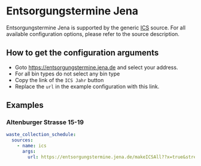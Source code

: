 # Entsorgungstermine Jena

Entsorgungstermine Jena is supported by the generic [ICS](/doc/source/ics.md) source. For all available configuration options, please refer to the source description.


## How to get the configuration arguments

- Goto <https://entsorgungstermine.jena.de> and select your address.
- For all bin types do not select any bin type
- Copy the link of the `ICS Jahr` button
- Replace the `url` in the example configuration with this link.

## Examples

### Altenburger Strasse 15-19

```yaml
waste_collection_schedule:
  sources:
    - name: ics
      args:
        url: https://entsorgungstermine.jena.de/makeICSAll??x=true&street=Altenburger+Stra%C3%9Fe&hnummer=15-19
```
